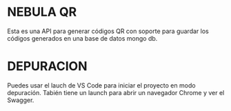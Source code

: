 # NEBULA QR
Esta es una API para generar códigos QR con soporte para guardar los códigos generados en una base de datos mongo db.

# DEPURACION
Puedes usar el lauch de VS Code para iniciar el proyecto en modo depuración. Tabién tiene un launch para abrir un navegador Chrome y ver el Swagger.
